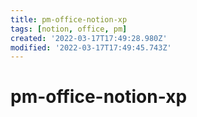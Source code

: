 ```yaml
---
title: pm-office-notion-xp
tags: [notion, office, pm]
created: '2022-03-17T17:49:28.980Z'
modified: '2022-03-17T17:49:45.743Z'
---
```


# pm-office-notion-xp



